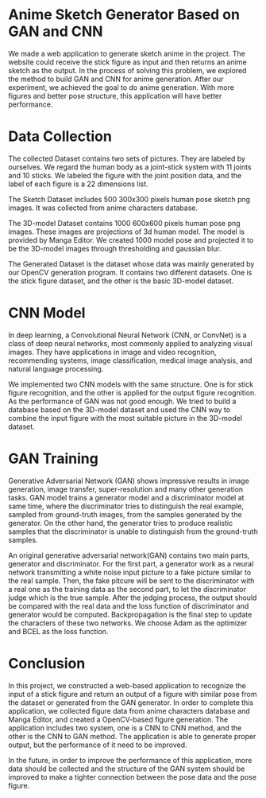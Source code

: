 # Anime Sketch Generator Based on GAN and CNN
We made a web application to generate sketch anime in the project. The website could receive the stick figure as input and then returns an anime sketch as the output. In the process of solving this problem, we explored the method to build GAN and CNN for anime generation. After our experiment, we achieved the goal to do anime generation. With more figures and better pose structure, this application will have better performance. 

# Data Collection
The collected Dataset contains two sets of pictures. They are labeled by ourselves. We regard the human body as a joint-stick system with 11 joints and 10 sticks. We labeled the figure with the joint position data, and the label of each figure is a 22 dimensions list.

The Sketch Dataset includes 500 300x300 pixels human pose sketch png images. It was collected from anime characters database. 

The 3D-model Dataset contains 1000 600x600 pixels human pose png images. These images are projections of 3d human model. The model is provided by Manga Editor. We created 1000 model pose and projected it to be the 3D-model images through thresholding and gaussian blur.

The Generated Dataset is the dataset whose data was mainly generated by our OpenCV generation program. It contains two different datasets. One is the stick figure dataset, and the other is the basic 3D-model dataset.


# CNN Model
In deep learning, a Convolutional Neural Network (CNN, or ConvNet) is a class of deep neural networks, most commonly applied to analyzing visual images. They have applications in image and video recognition, recommending systems, image classification, medical image analysis, and natural language processing.

We implemented two CNN models with the same structure. One is for stick figure recognition, and the other is applied for the output figure recognition. As the performance of GAN was not good enough. We tried to build a database based on the 3D-model dataset and used the CNN way to combine the input figure with the most suitable picture in the 3D-model dataset. 


# GAN Training
Generative Adversarial Network (GAN) shows impressive results in image generation, image transfer, super-resolution and many other generation tasks. GAN model trains a generator model and a discriminator model at same time, where the discriminator tries to distinguish the real example, sampled from ground-truth images, from the samples generated by the generator. On the other hand, the generator tries to produce realistic samples that the discriminator is unable to distinguish from the ground-truth samples.

An original generative adversarial network(GAN) contains two main parts, generator and discriminator. For the first part, a generator work as a neural network transmitting a white noise input picture to a fake picture similar to the real sample. Then, the fake pitcure will be sent to the discriminator with a real one as the training data as the second part, to let the discriminator judge which is the true sample. After the jedging process, the output should be compared with the real data and the loss function of discriminator and generator would be computed. Backpropagation is the final step to update the characters of these two networks. We choose Adam as the optimizer and BCEL as the loss function.

# Conclusion
In this project, we constructed a web-based application to recognize the input of a stick figure and return an output of a figure with similar pose from the dataset or generated from the GAN generator. In order to complete this application, we collected figure data from anime characters database and Manga Editor, and created a OpenCV-based figure generation. The application includes two system, one is a CNN to CNN method, and the other is the CNN to GAN method. The application is able to generate proper output, but the performance of it need to be improved.

In the future, in order to improve the performance of this application, more data should be collected and the structure of the GAN system should be improved to make a tighter connection between the pose data and the pose figure.
